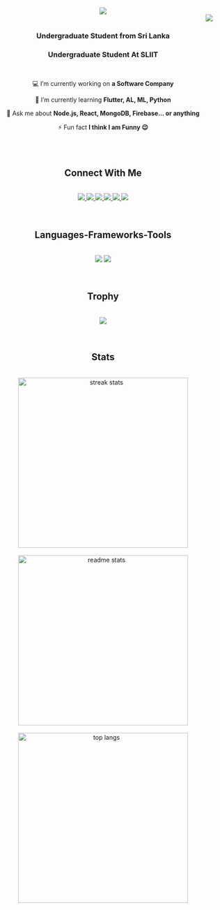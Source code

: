 

<h1 align="center">
    <img src="https://readme-typing-svg.herokuapp.com/?font=Righteous&size=30&center=true&vCenter=true&width=500&height=70&duration=3000&lines=Hi!+👋;+I'm+Piyumal+Madhuwantha!;&color=%23FFFFFF" />
  <div align="right"> <img src="https://komarev.com/ghpvc/?username=piyumal2105&label=Profile%20views&color=0e75b6&style=flat" /> </div>
</h1>


<h3 align="center">Undergraduate Student from Sri Lanka</h3>

<h3 align="center">Undergraduate Student At SLIIT</h3>

<br/>

<div align="center">
 
💻 I’m currently working on **a Software Company**

🌱 I’m currently learning **Flutter, AL, ML, Python**

💬 Ask me about **Node.js, React, MongoDB, Firebase... or anything**

⚡ Fun fact **I think I am Funny 😉**

 </div>

<br/>
<br/>

<h2 align="center"> Connect With Me</h2>
<br/>
<div align="center"> 
  <a href="mailto:pedro.sales.madhuwanthapiyumal@gmail.com">
    <img src="https://img.shields.io/badge/Gmail-333333?style=for-the-badge&logo=gmail&logoColor=red" />
  </a>
 <a href="https://wa.me/+94764537237" target="_blank">
  <img src="https://img.shields.io/badge/WhatsApp-25D366?style=for-the-badge&logo=whatsapp&logoColor=white" target="_blank" />
</a>
<a href="https://www.linkedin.com/in/piyumal-madhuwantha-945735216/" target="_blank">
  <img src="https://img.shields.io/badge/LinkedIn-0077B5?style=for-the-badge&logo=linkedin&logoColor=white" target="_blank" />
</a>
  <a href="https://twitter.com/PiumalMaduwant1" target="_blank">
  <img src="https://img.shields.io/badge/Twitter-1DA1F2?style=for-the-badge&logo=twitter&logoColor=white" target="_blank" />
</a>
  <a href="https://www.instagram.com/piumal_madhuwantha/" target="_blank">
  <img src="https://img.shields.io/badge/Instagram-E4405F?style=for-the-badge&logo=instagram&logoColor=white" target="_blank" />
</a>
<a href="https://piyumal2105.github.io/Portfolio_Piyumal_Madhuwantha/" target="_blank">
    <img src="https://img.shields.io/badge/Portfolio-FF5722?style=for-the-badge&logo=todoist&logoColor=white" target="_blank" /> <!-- sqlite, safari, google-chrome are other good icon options -->
</a>
</div>

<br/>
<br/>
 
<h2 align="center">Languages-Frameworks-Tools</h2>
<br/>
<div align="center">
    <img src="https://skillicons.dev/icons?i=react,bootstrap,mui,html,css,vscode,github,figma,tailwind,git,postman,androidstudio,wordpress" />
    <img src="https://skillicons.dev/icons?i=nodejs,javascript,typescript,express,firebase,mongodb,c,java,nextjs,mysql,kotlin,php,flutter,dart" /><br>   
</div>
<br/>
<br/>

<h2 align="center">Trophy</h2>
<br/>
<div align="center">
      <a href="https://github.com/ryo-ma/github-profile-trophy"><img src="https://github-profile-trophy.vercel.app/?username=piyumal2105" /></a>
</div>


<br/>
<br/>

<h2 align="center">Stats</h2>
<br>
<div align=center>
  <img width=390 src="https://github-readme-streak-stats-salesp07.vercel.app/?user=piyumal2105&count_private=true&theme=react&border_radius=10" alt="streak stats"/>
  <br/>
  <br/>
  <img width=390 src="https://github-readme-stats-salesp07.vercel.app/api?username=piyumal2105&count_private=true&show_icons=true&theme=react&rank_icon=github&border_radius=10" alt="readme stats" />
  <br/>
  <br/>
  <img width=390 align="center" src="https://github-readme-stats-salesp07.vercel.app/api/top-langs/?username=piyumal2105&hide=HTML&langs_count=10&layout=compact&theme=react&border_radius=10&size_weight=0.5&count_weight=0.5&exclude_repo=github-readme-stats" alt="top langs" />
</div>
<br/>
<br/><br/>
<br/>

